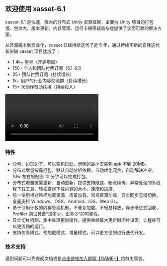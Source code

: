 ## 欢迎使用 xasset-6.1

xasset-6.1 是快速，强大的分布式 Unity 资源框架，主要为 Unity 项目的打包慢、包体大、版本更新、内存管理、运行卡顿等疑难杂症提供了全面可靠的解决方案。

从开源版本到商业化，xasset 已经持续迭代了近 5 年，通过持续不断的自我迭代和突破 xasset 项目达成了：

- 1.4k+ 星标（开源项目）
- 150+ 个人和团队付费订阅（5.1-6.1）
- 25+ 团队付费订阅（持续增长）
- 1k+ 用户的行业内容交流群（持续增长）
- 15+ 次创作赞助扶持（持续投入）

<video src="res\example.mp4"></video>

### 特性

- 分包、边玩边下，可以空包启动、示例的最小安装包 apk 不到 20MB。
- 分布式增量按需打包，默认自动分析依赖，自动优化冗余，自动解决冲突，10w 左右的贴图 10 分钟可以完成打包。 
- 分布式增量按需更新、自动更新，提供支持限速、断点续传、异常处理的多线程下载工具，轻松查询下载内容的大小、速度和进度。
- 统一使用相对路径加载资源，场景加载、常规资源加载，异步同步无缝切换，全面支持 Windows、OSX、Android、iOS、Web GL。
- 基于引用计数的内存管理机制，不重复加载、不轻易释放，异步渐进式回收，Profiler 测试具备“进多少、出多少”的可靠性。
- 异步切片机制、集中处理更新操作，提供单帧最大更新时间片设置，让程序可以更流畅的运行。
- 支持仿真模式、预加载模式、增量模式，可以更方便的进行迭代开发。

### 技术支持

遇到问题可以先查阅文档或是[点击链接加入群聊【GAME+】](https://jq.qq.com/?_wv=1027&k=7DpHQNhb)给群主留言。